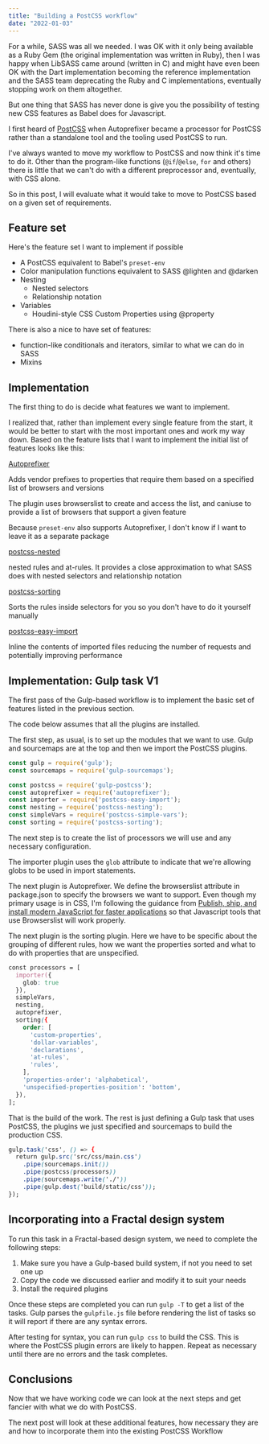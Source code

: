 ```yaml
---
title: "Building a PostCSS workflow"
date: "2022-01-03"
---
```


For a while, SASS was all we needed. I was OK with it only being available as a Ruby Gem (the original implementation was written in Ruby), then I was happy when LibSASS came around (written in C) and might have even been OK with the Dart implementation becoming the reference implementation and the SASS team deprecating the Ruby and C implementations, eventually stopping work on them altogether.

But one thing that SASS has never done is give you the possibility of testing new CSS features as Babel does for Javascript.

I first heard of [PostCSS](https://postcss.org/) when Autoprefixer became a processor for PostCSS rather than a standalone tool and the tooling used PostCSS to run.

I've always wanted to move my workflow to PostCSS and now think it's time to do it. Other than the program-like functions (`@if`/`@else`, `for` and others) there is little that we can't do with a different preprocessor and, eventually, with CSS alone.

So in this post, I will evaluate what it would take to move to PostCSS based on a given set of requirements.

## Feature set

Here's the feature set I want to implement if possible

* A PostCSS equivalent to Babel's `preset-env`
* Color manipulation functions equivalent to SASS @lighten and @darken
* Nesting
  * Nested selectors
  * Relationship notation
* Variables
  * Houdini-style CSS Custom Properties using @property

There is also a nice to have set of features:

* function-like conditionals and iterators, similar to what we can do in SASS
* Mixins

## Implementation

The first thing to do is decide what features we want to implement.

I realized that, rather than implement every single feature from the start, it would be better to start with the most important ones and work my way down. Based on the feature lists that I want to implement the initial list of features looks like this:

[Autoprefixer](https://github.com/postcss/autoprefixer)

Adds vendor prefixes to properties that require them based on a specified list of browsers and versions

The plugin uses browserslist to create and access the list, and caniuse to provide a list of browsers that support a given feature

Because `preset-env` also supports Autoprefixer, I don't know if I want to leave it as a separate package

[postcss-nested](https://github.com/postcss/postcss-nested)

nested rules and at-rules. It provides a close approximation to what SASS does with nested selectors and relationship notation

[postcss-sorting](https://github.com/hudochenkov/postcss-sorting)

Sorts the rules inside selectors for you so you don't have to do it yourself manually

[postcss-easy-import](https://github.com/TrySound/postcss-easy-import)

Inline the contents of imported files reducing the number of requests and potentially improving performance

## Implementation: Gulp task V1

The first pass of the Gulp-based workflow is to implement the basic set of features listed in the previous section.

The code below assumes that all the plugins are installed.

The first step, as usual, is to set up the modules that we want to use. Gulp and sourcemaps are at the top and then we import the PostCSS plugins.

```js
const gulp = require('gulp');
const sourcemaps = require('gulp-sourcemaps');

const postcss = require('gulp-postcss');
const autoprefixer = require('autoprefixer');
const importer = require('postcss-easy-import');
const nesting = require('postcss-nesting');
const simpleVars = require('postcss-simple-vars');
const sorting = require('postcss-sorting');
```

The next step is to create the list of processors we will use and any necessary configuration.

The importer plugin uses the `glob` attribute to indicate that we're allowing globs to be used in import statements.

The next plugin is Autoprefixer. We define the browserslist attribute in package.json to specify the browsers we want to support. Even though my primary usage is in CSS, I'm following the guidance from [Publish, ship, and install modern JavaScript for faster applications](https://web.dev/publish-modern-javascript/) so that Javascript tools that use Browserslist will work properly.

The next plugin is the sorting plugin. Here we have to be specific about the grouping of different rules, how we want the properties sorted and what to do with properties that are unspecified.

```css
const processors = [
  importer({
    glob: true
  }),
  simpleVars,
  nesting,
  autoprefixer,
  sorting({
    order: [
      'custom-properties',
      'dollar-variables',
      'declarations',
      'at-rules',
      'rules',
    ],
    'properties-order': 'alphabetical',
    'unspecified-properties-position': 'bottom',
  }),
];
```

That is the build of the work. The rest is just defining a Gulp task that uses PostCSS, the plugins we just specified and sourcemaps to build the production CSS.

```css
gulp.task('css', () => {
  return gulp.src('src/css/main.css')
    .pipe(sourcemaps.init())
    .pipe(postcss(processors))
    .pipe(sourcemaps.write('./'))
    .pipe(gulp.dest('build/static/css'));
});
```

## Incorporating into a Fractal design system

To run this task in a Fractal-based design system, we need to complete the following steps:

1. Make sure you have a Gulp-based build system, if not you need to set one up
2. Copy the code we discussed earlier and modify it to suit your needs
3. Install the required plugins

Once these steps are completed you can run `gulp -T` to get a list of the tasks. Gulp parses the `gulpfile.js` file before rendering the list of tasks so it will report if there are any syntax errors.

After testing for syntax, you can run `gulp css` to build the CSS. This is where the PostCSS plugin errors are likely to happen. Repeat as necessary until there are no errors and the task completes.

## Conclusions

Now that we have working code we can look at the next steps and get fancier with what we do with PostCSS.

The next post will look at these additional features, how necessary they are and how to incorporate them into the existing PostCSS Workflow
